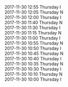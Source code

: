 2017-11-30 12:55 Thursday  I  
2017-11-30 12:05 Thursday  N  
2017-11-30 12:00 Thursday  I  
2017-11-30 11:40 Thursday  N  
2017-11-30 11:30 Thursday  I  
2017-11-30 11:15 Thursday  N  
2017-11-30 11:00 Thursday  I  
2017-11-30 10:55 Thursday  N  
2017-11-30 10:50 Thursday  I  
2017-11-30 10:45 Thursday  N  
2017-11-30 10:40 Thursday  I  
2017-11-30 10:35 Thursday  N  
2017-11-30 10:30 Thursday  I  
2017-11-30 10:10 Thursday  N  
2017-11-30 10:00 Thursday  I  
